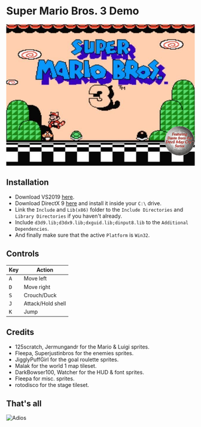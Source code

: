 # Super Mario Bros. 3 Demo
![mario_menu][menu_img]

[menu_img]: https://github.com/Izay0i/SuperMarioBros3/blob/main/SMB3_C++/images/mario_title_screen.jpg

## Installation
+ Download VS2019 [here](https://visualstudio.microsoft.com/vs/).
+ Download DirectX 9 [here](https://www.microsoft.com/en-us/download/details.aspx?id=6812) and install it inside your `C:\` drive.
+ Link the `Include` and `Lib(x86)` folder to the `Include Directories` and `Library Directories` if you haven't already.
+ Include `d3d9.lib;d3dx9.lib;dxguid.lib;dinput8.lib` to the `Additional Dependencies`.
+ And finally make sure that the active `Platform` is `Win32`.

## Controls

|Key          |Action             |
|-------------|-------------------|
|<kbd>A</kbd> |Move left          |
|<kbd>D</kbd> |Move right         |
|<kbd>S</kbd> |Crouch/Duck        |
|<kbd>J</kbd> |Attack/Hold shell  |
|<kbd>K</kbd> |Jump               |

## Credits
+ 125scratch, Jermungandr for the Mario & Luigi sprites.
+ Fleepa, Superjustinbros for the enemies sprites.
+ JigglyPuffGirl for the goal roulette sprites.
+ Malak for the world 1 map tileset.
+ DarkBowser100, Watcher for the HUD & font sprites.
+ Fleepa for misc. sprites.
+ rotodisco for the stage tileset.

## That's all
![Adios](https://64.media.tumblr.com/f13295123f6ebd937614e3a684b6f453/tumblr_pra2cea0yC1rcpq6ao2_400.gifv)
